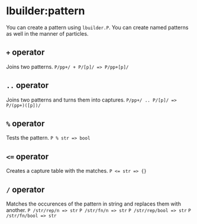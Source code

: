# lbuilder:pattern
You can create a pattern using `lbuilder.P`. You can create named patterns as well in the manner of particles.

## `+` operator
Joins two patterns.
`P/pp+/ + P/[p]/ => P/pp+[p]/`
## `..` operator
Joins two patterns and turns them into captures.
`P/pp+/ .. P/[p]/ => P/(pp+)([p])/`
## `%` operator
Tests the pattern.
`P % str => bool`
## `<=` operator
Creates a capture table with the matches.
`P <= str => {}`
## `/` operator
Matches the occurences of the pattern in string and replaces them with another.
`P /str/rep/n => str`
`P /str/fn/n => str`
`P /str/rep/bool => str`
`P /str/fn/bool => str`
